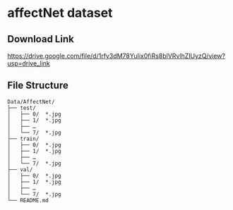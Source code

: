 # affectNet dataset

## Download Link
https://drive.google.com/file/d/1rfy3dM78YuIix0fiRs8blVRvlhZIUyzQ/view?usp=drive_link

## File Structure

```
Data/AffectNet/
├── test/
│   ├── 0/  *.jpg 
│   ├── 1/  *.jpg
│   ├── …  
│   └── 7/  *.jpg
├── train/
│   ├── 0/  *.jpg
│   ├── 1/  *.jpg
│   ├── …  
│   └── 7/  *.jpg
├── val/
│   ├── 0/  *.jpg
│   ├── 1/  *.jpg
│   ├── …  
│   └── 7/  *.jpg
└── README.md
```